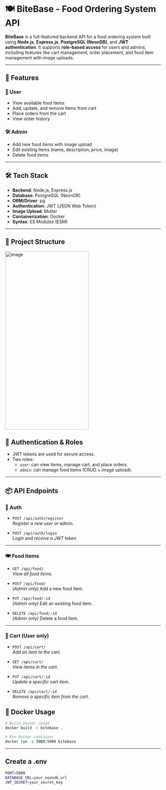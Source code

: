 # 🍽️ BiteBase - Food Ordering System API

**BiteBase** is a full-featured backend API for a food ordering system built using **Node.js**, **Express.js**, **PostgreSQL (NeonDB)**, and **JWT authentication**. It supports **role-based access** for users and admins, including features like cart management, order placement, and food item management with image uploads.

---

## 🚀 Features

### 👤 User
- View available food items
- Add, update, and remove items from cart
- Place orders from the cart
- View order history

### 🛠️ Admin
- Add new food items with image upload
- Edit existing items (name, description, price, image)
- Delete food items

---

## 🛠️ Tech Stack

- **Backend**: Node.js, Express.js
- **Database**: PostgreSQL (NeonDB)
- **ORM/Driver**: pg
- **Authentication**: JWT (JSON Web Token)
- **Image Upload**: Multer
- **Containerization**: Docker
- **Syntax**: ES Modules (ESM)

---

## 📁 Project Structure
<img width="270" height="576" alt="image" src="https://github.com/user-attachments/assets/cba02427-95da-41f2-aba8-2b928b1ec075" />


## 🔐 Authentication & Roles

- JWT tokens are used for secure access.
- Two roles:
  - `user`: can view items, manage cart, and place orders.
  - `admin`: can manage food items (CRUD + image upload).

---


## 📦 API Endpoints

### 🔐 Auth

- `POST /api/auth/register`  
  _Register a new user or admin._

- `POST /api/auth/login`  
  _Login and receive a JWT token._

---

### 🍽️ Food Items

- `GET /api/food/`  
  _View all food items._

- `POST /api/food/`  
  _(Admin only)_ Add a new food item.

- `PUT /api/food/:id`  
  _(Admin only)_ Edit an existing food item.

- `DELETE /api/food/:id`  
  _(Admin only)_ Delete a food item.

---

### 🛒 Cart (User only)

- `POST /api/cart/`  
  _Add an item to the cart._

- `GET /api/cart/`  
  _View items in the cart._

- `PUT /api/cart/:id`  
  _Update a specific cart item._

- `DELETE /api/cart/:id`  
  _Remove a specific item from the cart._

## 🐳 Docker Usage

```bash
# Build Docker image
docker build -t bitebase .

# Run Docker container
docker run -p 5000:5000 bitebase

```
---

## Create a .env
```bash
PORT=5000
DATABASE_URL=your_neondb_url
JWT_SECRET=your_secret_key
```
